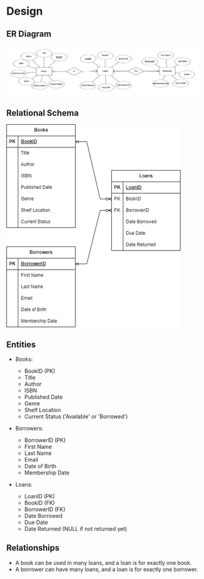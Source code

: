 # Design

## ER Diagram

![ER Diagram](Entity%20Relationship%20Diagram.png)

## Relational Schema

![RS Diagram](Relational%20Schema%20Diagram.png)

## Entities

- Books:
  - BookID (PK)
  - Title
  - Author
  - ISBN
  - Published Date
  - Genre
  - Shelf Location
  - Current Status ('Available' or 'Borrowed')

- Borrowers:
  - BorrowerID (PK)
  - First Name
  - Last Name
  - Email
  - Date of Birth
  - Membership Date

- Loans:
  - LoanID (PK)
  - BookID (FK)
  - BorrowerID (FK)
  - Date Borrowed
  - Due Date
  - Date Returned (NULL if not returned yet)

## Relationships

- A book can be used in many loans, and a loan is for exactly one book.
- A borrower can have many loans, and a loan is for exactly one borrower.
